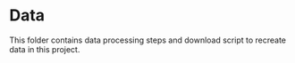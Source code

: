 # Data

This folder contains data processing steps and download script to
recreate data in this project.
